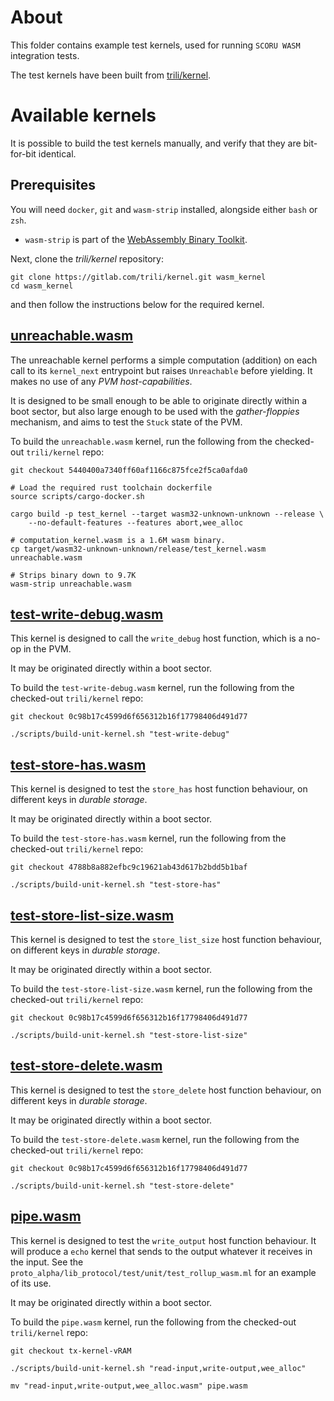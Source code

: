 # About

This folder contains example test kernels, used for running `SCORU WASM` integration tests.

The test kernels have been built from [trili/kernel](https://gitlab.com/trili/kernel.git).

# Available kernels

It is possible to build the test kernels manually, and verify that they are bit-for-bit identical.

## Prerequisites

You will need `docker`, `git` and `wasm-strip` installed, alongside either `bash` or `zsh`.

- `wasm-strip` is part of the [WebAssembly Binary Toolkit](https://github.com/WebAssembly/wabt).

Next, clone the _trili/kernel_ repository:

```shell
git clone https://gitlab.com/trili/kernel.git wasm_kernel
cd wasm_kernel
```

and then follow the instructions below for the required kernel.

## [unreachable.wasm](./unreachable.wasm)

The unreachable kernel performs a simple computation (addition) on each call to its `kernel_next` entrypoint but raises `Unreachable` before yielding. It makes no use of any _PVM host-capabilities_.

It is designed to be small enough to be able to originate directly within a boot sector, but also large enough to be
used with the _gather-floppies_ mechanism, and aims to test the `Stuck` state of the PVM.

To build the `unreachable.wasm` kernel, run the following from the checked-out `trili/kernel` repo:

```shell
git checkout 5440400a7340ff60af1166c875fce2f5ca0afda0

# Load the required rust toolchain dockerfile
source scripts/cargo-docker.sh

cargo build -p test_kernel --target wasm32-unknown-unknown --release \
    --no-default-features --features abort,wee_alloc

# computation_kernel.wasm is a 1.6M wasm binary.
cp target/wasm32-unknown-unknown/release/test_kernel.wasm unreachable.wasm

# Strips binary down to 9.7K
wasm-strip unreachable.wasm
```

## [test-write-debug.wasm](./test-write-debug.wasm)

This kernel is designed to call the `write_debug` host function, which is a no-op in the PVM.

It may be originated directly within a boot sector.

To build the `test-write-debug.wasm` kernel, run the following from the checked-out `trili/kernel` repo:

```shell
git checkout 0c98b17c4599d6f656312b16f17798406d491d77

./scripts/build-unit-kernel.sh "test-write-debug"
```

## [test-store-has.wasm](./test-store-has.wasm)

This kernel is designed to test the `store_has` host function behaviour, on different keys in _durable storage_.

It may be originated directly within a boot sector.

To build the `test-store-has.wasm` kernel, run the following from the checked-out `trili/kernel` repo:

```shell
git checkout 4788b8a882efbc9c19621ab43d617b2bdd5b1baf

./scripts/build-unit-kernel.sh "test-store-has"
```

## [test-store-list-size.wasm](./test-store-list-size.wasm)

This kernel is designed to test the `store_list_size` host function behaviour, on different keys in _durable storage_.

It may be originated directly within a boot sector.

To build the `test-store-list-size.wasm` kernel, run the following from the checked-out `trili/kernel` repo:

```shell
git checkout 0c98b17c4599d6f656312b16f17798406d491d77

./scripts/build-unit-kernel.sh "test-store-list-size"
```

## [test-store-delete.wasm](./test-store-delete.wasm)

This kernel is designed to test the `store_delete` host function behaviour, on different keys in _durable storage_.

It may be originated directly within a boot sector.

To build the `test-store-delete.wasm` kernel, run the following from the checked-out `trili/kernel` repo:

```shell
git checkout 0c98b17c4599d6f656312b16f17798406d491d77

./scripts/build-unit-kernel.sh "test-store-delete"
```

## [pipe.wasm](./pipe.wasm)

This kernel is designed to test the `write_output` host function behaviour. It will produce a `echo` kernel that sends to the output whatever it receives in the input. See the `proto_alpha/lib_protocol/test/unit/test_rollup_wasm.ml` for an example of its use.

It may be originated directly within a boot sector.

To build the `pipe.wasm` kernel, run the following from the checked-out `trili/kernel` repo:

```shell
git checkout tx-kernel-vRAM

./scripts/build-unit-kernel.sh "read-input,write-output,wee_alloc"

mv "read-input,write-output,wee_alloc.wasm" pipe.wasm
```
